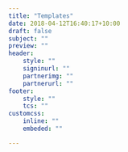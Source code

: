 ```yaml
---
title: "Templates"
date: 2018-04-12T16:40:17+10:00
draft: false
subject: ""
preview: ""
header: 
    style: ""
    signinurl: ""
    partnerimg: ""
    partnerurl: ""
footer: 
    style: ""
    tcs: ""
customcss:
    inline: ""
    embeded: ""

---
```



